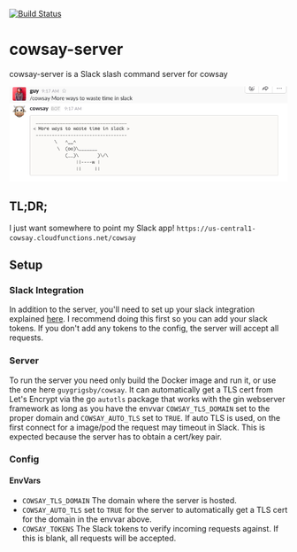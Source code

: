 [![Build Status](https://travis-ci.org/guygrigsby/cowsay-server.svg?branch=master)](https://travis-ci.org/guygrigsby/cowsay-server)

# cowsay-server
cowsay-server is a Slack slash command server for cowsay

![Sample](/image/sample.png)

## TL;DR;
I just want somewhere to point my Slack app!
`https://us-central1-cowsay.cloudfunctions.net/cowsay`

## Setup

### Slack Integration

In addition to the server, you'll need to set up your slack integration explained [here](https://api.slack.com/slash-commands). I recommend doing this first so you can add your slack tokens. If you don't add any tokens to the config, the server will accept all requests.

### Server

  To run the server you need only build the Docker image and run it, or use the one here `guygrigsby/cowsay`. It can automatically get a TLS cert from Let's Encrypt via the go `autotls` package that works with the gin webserver framework as long as you have the envvar `COWSAY_TLS_DOMAIN` set to the proper domain and `COWSAY_AUTO_TLS` set to `TRUE`. If auto TLS is used, on the first connect for a image/pod the request may timeout in Slack. This is expected because the server has to obtain a cert/key pair.

### Config

#### EnvVars
 - `COWSAY_TLS_DOMAIN` The domain where the server is hosted.
 - `COWSAY_AUTO_TLS` set to `TRUE` for the server to automatically get a TLS cert for the domain in the envvar above.
 - `COWSAY_TOKENS` The Slack tokens to verify incoming requests against. If this is blank, all requests will be accepted.


